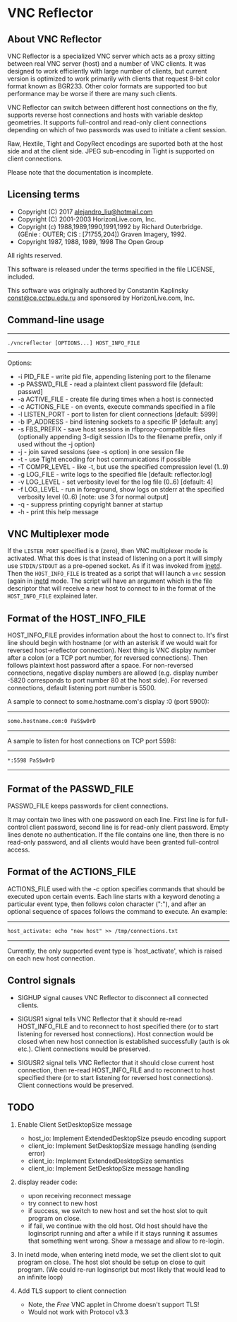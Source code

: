 # VNC Reflector

## About VNC Reflector

VNC Reflector is a specialized VNC server which acts as a proxy
sitting between real VNC server (host) and a number of VNC clients. It
was designed to work efficiently with large number of clients, but
current version is optimized to work primarily with clients that
request 8-bit color format known as BGR233. Other color formats are
supported too but performance may be worse if there are many such
clients.

VNC Reflector can switch between different host connections on the
fly, supports reverse host connections and hosts with variable desktop
geometries. It supports full-control and read-only client connections
depending on which of two passwords was used to initiate a client
session.

Raw, Hextile, Tight and CopyRect encodings are suported both at the
host side and at the client side. JPEG sub-encoding in Tight is
supported on client connections.

Please note that the documentation is incomplete.


## Licensing terms

* Copyright (C) 2017 alejandro_liu@hotmail.com
* Copyright (C) 2001-2003 HorizonLive.com, Inc.  
* Copyright (c) 1988,1989,1990,1991,1992 by Richard Outerbridge.  
  (GEnie : OUTER; CIS : [71755,204]) Graven Imagery, 1992.
* Copyright 1987, 1988, 1989, 1998  The Open Group

All rights reserved.

This software is released under the terms specified in the file LICENSE,
included.

This software was originally authored by Constantin Kaplinsky <const@ce.cctpu.edu.ru>
and sponsored by HorizonLive.com, Inc.

## Command-line usage

* * *
````
./vncreflector [OPTIONS...] HOST_INFO_FILE
````
* * *



Options:

*  -i PID_FILE     - write pid file, appending listening port to the filename
*  -p PASSWD_FILE  - read a plaintext client password file [default: passwd]
*  -a ACTIVE_FILE  - create file during times when a host is connected
*  -c ACTIONS_FILE - on events, execute commands specified in a file
*  -l LISTEN_PORT  - port to listen for client connections [default: 5999]
*  -b IP_ADDRESS   - bind listening sockets to a specific IP [default: any]
*  -s FBS_PREFIX   - save host sessions in rfbproxy-compatible files
                    (optionally appending 3-digit session IDs to the
                    filename prefix, only if used without the -j option)
*  -j              - join saved sessions (see -s option) in one session file
*  -t              - use Tight encoding for host communications if possible
*  -T COMPR_LEVEL  - like -t, but use the specified compression level (1..9)
*  -g LOG_FILE     - write logs to the specified file [default: reflector.log]
*  -v LOG_LEVEL    - set verbosity level for the log file (0..6) [default: 4]
*  -f LOG_LEVEL    - run in foreground, show logs on stderr at the specified
                    verbosity level (0..6) [note: use 3 for normal output]
*  -q              - suppress printing copyright banner at startup
*  -h              - print this help message

## VNC Multiplexer mode

If the `LISTEN_PORT` specified is `0` (zero), then VNC multiplexer mode
is activated.  What this does is that instead of listening on a port
it will simply use `STDIN/STDOUT` as a pre-opened socket.  As if it was
invoked from [inetd][inetd].  Then the `HOST_INFO_FILE` is treated
as a script that will launch a `vnc` session (again in [inetd][inetd]
mode.  The script will have an argument which is the file descriptor
that will receive a new host to connect to in the format of the
`HOST_INFO_FILE` explained later.

## Format of the HOST_INFO_FILE

HOST_INFO_FILE provides information about the host to connect to. It's
first line should begin with hostname (or with an asterisk if we would wait
for reversed host->reflector connection). Next thing is VNC display number
after a colon (or a TCP port number, for reversed connections). Then
follows plaintext host password after a space. For non-reversed
connections, negative display numbers are allowed (e.g. display number
-5820 corresponds to port number 80 at the host side). For reversed
connections, default listening port number is 5500.

A sample to connect to some.hostname.com's display :0 (port 5900):

* * *
````
some.hostname.com:0 PaS$w0rD
````
* * *

A sample to listen for host connections on TCP port 5598:

* * *
````
*:5598 PaS$w0rD
````
* * *

## Format of the PASSWD_FILE

PASSWD_FILE keeps passwords for client connections.

It may contain two lines with one password on each line. First line is for
full-control client password, second line is for read-only client password.
Empty lines denote no authentication. If the file contains one line, then
there is no read-only password, and all clients would have been granted
full-control access.


## Format of the ACTIONS_FILE

ACTIONS_FILE used with the -c option specifies commands that should be
executed upon certain events. Each line starts with a keyword denoting a
particular event type, then follows colon character (":"), and after an
optional sequence of spaces follows the command to execute. An example:

* * *
````
host_activate: echo "new host" >> /tmp/connections.txt
````
* * *

Currently, the only supported event type is `host_activate', which is raised
on each new host connection.


## Control signals

  * SIGHUP signal causes VNC Reflector to disconnect all connected clients.

  * SIGUSR1 signal tells VNC Reflector that it should re-read
    HOST_INFO_FILE and to reconnect to host specified there (or to start
    listening for reversed host connections). Host connection would be
    closed when new host connection is established successfully (auth is ok
    etc.). Client connections would be preserved.

  * SIGUSR2 signal tells VNC Reflector that it should close current host
    connection, then re-read HOST_INFO_FILE and to reconnect to host
    specified there (or to start listening for reversed host connections). 
    Client connections would be preserved.

## TODO

1. Enable Client SetDesktopSize message
   - host_io: Implement ExtendedDesktopSize pseudo encoding support
   - client_io: Implement SetDesktopSize message handling (sending
     error)
   - client_io: Implement ExtendedDesktopSize semantics
   - client_io: Implement SetDesktopSize message handling
2. display reader code:
   - upon receiving reconnect message
   - try connect to new host
   - if success, we switch to new host and set the host
     slot to quit program on close.
   - if fail, we continue with the old host.  Old host should
     have the loginscript running and after a while if it stays
     running it assumes that something went wrong.  Show a message
     and allow to re-login.
3. In inetd mode, when entering inetd mode, we set the client slot
   to quit program on close.  The host slot should be setup on close
   to quit program.  (We could re-run loginscript but most likely
   that would lead to an infinite loop)
4. Add TLS support to client connection
   - Note, the *Free* VNC applet in Chrome doesn't support TLS!
   - Would not work with Protocol v3.3

    [inetd]: https://en.wikipedia.org/wiki/Inetd "About Inetd"
